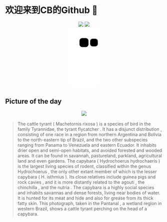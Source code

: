 
# 欢迎来到CB的Github 👋

<div align="center">
  <img height="137px" src="https://github-readme-stats.vercel.app/api?username=SuperCB&show_icons=true&theme=radical" />
  <img height="137px" src="https://github-readme-stats.vercel.app/api/top-langs/?username=SuperCB&hide_title=true&hide_border=true&layout=compact&langs_count=6&text_color=000&icon_color=fff" />
</div>


<div align="center">
    <img src="./contribution-snake/github-contribution-grid-snake.svg" />
</div>



## Picture of the day
<div align="center">
  <img width=400px src="https://upload.wikimedia.org/wikipedia/commons/thumb/e/e1/Cattle_tyrant_%28Machetornis_rixosa%29_on_Capybara.jpg/825px-Cattle_tyrant_%28Machetornis_rixosa%29_on_Capybara.jpg" />
</div>

>The  cattle tyrant  ( Machetornis rixosa ) is a species of bird in the family Tyrannidae, the  tyrant flycatcher . It has a  disjunct distribution , consisting of one race in a region from northern Argentina and Bolivia to the north-eastern tip of Brazil, and the two other subspecies ranging from Panama to Venezuela and eastern Ecuador. It inhabits drier open and semi-open habitats, and avoided forested and wooded areas. It can be found in savannah, pastureland, parkland, agricultural land and even gardens. The  capybara  ( Hydrochoerus hydrochaeris ) is the largest living species of rodent, classified within the genus  Hydrochoerus , the only other extant member of which is the  lesser capybara  ( H. isthmius ). Its close relatives include  guinea pigs  and  rock cavies , and it is more distantly related to the  agouti , the  chinchilla , and the  nutria . The capybara is a highly social species and inhabits savannas and dense forests, living near bodies of water. It is hunted for its meat and hide and also for grease from its thick fatty skin. This photograph, taken in the  Pantanal , a wetland region in western Brazil, shows a cattle tyrant perching on the head of a capybara.


